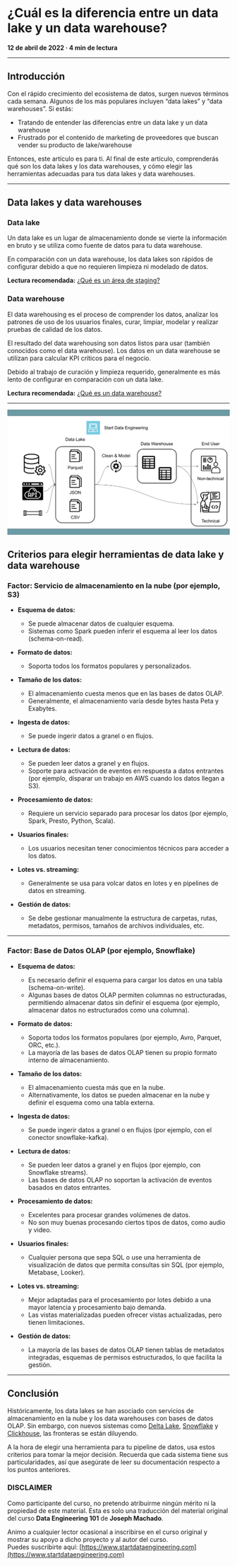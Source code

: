# ¿Cuál es la diferencia entre un data lake y un data warehouse?

**12 de abril de 2022 · 4 min de lectura**

---

## Introducción
Con el rápido crecimiento del ecosistema de datos, surgen nuevos términos cada semana. Algunos de los más populares incluyen “data lakes” y “data warehouses”. Si estás:  

- Tratando de entender las diferencias entre un data lake y un data warehouse  
- Frustrado por el contenido de marketing de proveedores que buscan vender su producto de lake/warehouse  

Entonces, este artículo es para ti. Al final de este artículo, comprenderás qué son los data lakes y los data warehouses, y cómo elegir las herramientas adecuadas para tus data lakes y data warehouses.

---

## Data lakes y data warehouses

### Data lake
Un data lake es un lugar de almacenamiento donde se vierte la información en bruto y se utiliza como fuente de datos para tu data warehouse.  

En comparación con un data warehouse, los data lakes son rápidos de configurar debido a que no requieren limpieza ni modelado de datos.  

**Lectura recomendada:** [¿Qué es un área de staging?](#)

### Data warehouse
El data warehousing es el proceso de comprender los datos, analizar los patrones de uso de los usuarios finales, curar, limpiar, modelar y realizar pruebas de calidad de los datos.  

El resultado del data warehousing son datos listos para usar (también conocidos como el data warehouse). Los datos en un data warehouse se utilizan para calcular KPI críticos para el negocio.  

Debido al trabajo de curación y limpieza requerido, generalmente es más lento de configurar en comparación con un data lake.  

**Lectura recomendada:** [¿Qué es un data warehouse?](#)

---
![Diagrama Data Lake y Data Warehouse](https://github.com/amattor/sde_de101_amattor/raw/main/images/image_2025-02-26_193111445.png)

## Criterios para elegir herramientas de data lake y data warehouse

### Factor: Servicio de almacenamiento en la nube (por ejemplo, S3)
- **Esquema de datos:**  
  - Se puede almacenar datos de cualquier esquema.  
  - Sistemas como Spark pueden inferir el esquema al leer los datos (schema-on-read).  

- **Formato de datos:**  
  - Soporta todos los formatos populares y personalizados.  

- **Tamaño de los datos:**  
  - El almacenamiento cuesta menos que en las bases de datos OLAP.  
  - Generalmente, el almacenamiento varía desde bytes hasta Peta y Exabytes.  

- **Ingesta de datos:**  
  - Se puede ingerir datos a granel o en flujos.  

- **Lectura de datos:**  
  - Se pueden leer datos a granel y en flujos.  
  - Soporte para activación de eventos en respuesta a datos entrantes (por ejemplo, disparar un trabajo en AWS cuando los datos llegan a S3).  

- **Procesamiento de datos:**  
  - Requiere un servicio separado para procesar los datos (por ejemplo, Spark, Presto, Python, Scala).  

- **Usuarios finales:**  
  - Los usuarios necesitan tener conocimientos técnicos para acceder a los datos.  

- **Lotes vs. streaming:**  
  - Generalmente se usa para volcar datos en lotes y en pipelines de datos en streaming.  

- **Gestión de datos:**  
  - Se debe gestionar manualmente la estructura de carpetas, rutas, metadatos, permisos, tamaños de archivos individuales, etc.  

---

### Factor: Base de Datos OLAP (por ejemplo, Snowflake)
- **Esquema de datos:**  
  - Es necesario definir el esquema para cargar los datos en una tabla (schema-on-write).  
  - Algunas bases de datos OLAP permiten columnas no estructuradas, permitiendo almacenar datos sin definir el esquema (por ejemplo, almacenar datos no estructurados como una columna).  

- **Formato de datos:**  
  - Soporta todos los formatos populares (por ejemplo, Avro, Parquet, ORC, etc.).  
  - La mayoría de las bases de datos OLAP tienen su propio formato interno de almacenamiento.  

- **Tamaño de los datos:**  
  - El almacenamiento cuesta más que en la nube.  
  - Alternativamente, los datos se pueden almacenar en la nube y definir el esquema como una tabla externa.  

- **Ingesta de datos:**  
  - Se puede ingerir datos a granel o en flujos (por ejemplo, con el conector snowflake-kafka).  

- **Lectura de datos:**  
  - Se pueden leer datos a granel y en flujos (por ejemplo, con Snowflake streams).  
  - Las bases de datos OLAP no soportan la activación de eventos basados en datos entrantes.  

- **Procesamiento de datos:**  
  - Excelentes para procesar grandes volúmenes de datos.  
  - No son muy buenas procesando ciertos tipos de datos, como audio y video.  

- **Usuarios finales:**  
  - Cualquier persona que sepa SQL o use una herramienta de visualización de datos que permita consultas sin SQL (por ejemplo, Metabase, Looker).  

- **Lotes vs. streaming:**  
  - Mejor adaptadas para el procesamiento por lotes debido a una mayor latencia y procesamiento bajo demanda.  
  - Las vistas materializadas pueden ofrecer vistas actualizadas, pero tienen limitaciones.  

- **Gestión de datos:**  
  - La mayoría de las bases de datos OLAP tienen tablas de metadatos integradas, esquemas de permisos estructurados, lo que facilita la gestión.  

---

## Conclusión
Históricamente, los data lakes se han asociado con servicios de almacenamiento en la nube y los data warehouses con bases de datos OLAP. Sin embargo, con nuevos sistemas como [Delta Lake](https://delta.io/), [Snowflake](https://www.snowflake.com/) y [Clickhouse](https://clickhouse.com/), las fronteras se están diluyendo.  

A la hora de elegir una herramienta para tu pipeline de datos, usa estos criterios para tomar la mejor decisión. Recuerda que cada sistema tiene sus particularidades, así que asegúrate de leer su documentación respecto a los puntos anteriores.  

### DISCLAIMER  
Como participante del curso, no pretendo atribuirme ningún mérito ni la propiedad de este material. Esta es solo una traducción del material original del curso **Data Engineering 101** de **Joseph Machado**.  

Animo a cualquier lector ocasional a inscribirse en el curso original y mostrar su apoyo a dicho proyecto y al autor del curso.  
Puedes suscribirte aquí: [https://www.startdataengineering.com](https://www.startdataengineering.com)  
